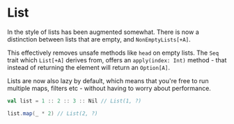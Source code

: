 List
====

In the style of lists has been augmented somewhat. There is now a distinction
between lists that are empty, and `NonEmptyLists[+A]`.

This effectively removes unsafe methods like `head` on empty lists. The `Seq` trait
which `List[+A]` derives from, offers an `apply(index: Int)` method - that instead of
returning the element will return an `Option[A]`.

Lists are now also lazy by default, which means that you're free to run
multiple maps, filters etc - without having to worry about performance.

```scala
val list = 1 :: 2 :: 3 :: Nil // List(1, ?)

list.map(_ * 2) // List(2, ?)
```
